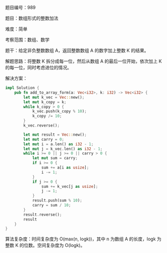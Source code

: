 题目编号：989

题目：数组形式的整数加法

难度：简单

考察范围：数组、数学

题干：给定非负整数数组 A，返回整数数组 A 的数字加上整数 K 的结果。

解题思路：将整数 K 拆分成每一位，然后从数组 A 的最后一位开始，依次加上 K 的每一位，同时考虑进位的情况。

解决方案：

```rust
impl Solution {
    pub fn add_to_array_form(a: Vec<i32>, k: i32) -> Vec<i32> {
        let mut k_vec = Vec::new();
        let mut k_copy = k;
        while k_copy > 0 {
            k_vec.push(k_copy % 10);
            k_copy /= 10;
        }
        k_vec.reverse();

        let mut result = Vec::new();
        let mut carry = 0;
        let mut i = a.len() as i32 - 1;
        let mut j = k_vec.len() as i32 - 1;
        while i >= 0 || j >= 0 || carry > 0 {
            let mut sum = carry;
            if i >= 0 {
                sum += a[i as usize];
                i -= 1;
            }
            if j >= 0 {
                sum += k_vec[j as usize];
                j -= 1;
            }
            result.push(sum % 10);
            carry = sum / 10;
        }
        result.reverse();
        result
    }
}
```

算法复杂度：时间复杂度为 O(max(n, logk))，其中 n 为数组 A 的长度，logk 为整数 K 的位数。空间复杂度为 O(logk)。